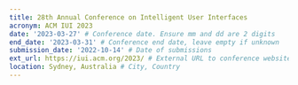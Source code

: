 ```yaml
---
title: 28th Annual Conference on Intelligent User Interfaces 
acronym: ACM IUI 2023
date: '2023-03-27' # Conference date. Ensure mm and dd are 2 digits
end_date: '2023-03-31' # Conference end date, leave empty if unknown
submission_date: '2022-10-14' # Date of submissions
ext_url: https://iui.acm.org/2023/ # External URL to conference website
location: Sydney, Australia # City, Country
---
```

